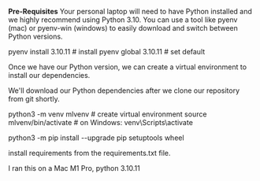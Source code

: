 **Pre-Requisites**
Your personal laptop will need to have Python installed and we highly recommend using Python 3.10. You can use a tool like pyenv (mac) or pyenv-win (windows) to easily download and switch between Python versions.

pyenv install 3.10.11  # install
pyenv global 3.10.11  # set default

Once we have our Python version, we can create a virtual environment to install our dependencies. 

We'll download our Python dependencies after we clone our repository from git shortly.

python3 -m venv mlvenv  # create virtual environment
source mlvenv/bin/activate  # on Windows: venv\Scripts\activate

python3 -m pip install --upgrade pip setuptools wheel

install requirements from the requirements.txt file.

I ran this on a Mac M1 Pro, python 3.10.11